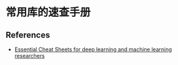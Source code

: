 # 常用库的速查手册

## References
* [Essential Cheat Sheets for deep learning and machine learning researchers](https://github.com/kailashahirwar/cheatsheets-ai)
